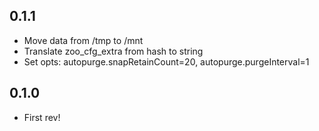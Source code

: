## 0.1.1

* Move data from /tmp to /mnt
* Translate zoo_cfg_extra from hash to string
* Set opts: autopurge.snapRetainCount=20, autopurge.purgeInterval=1

## 0.1.0

* First rev!
